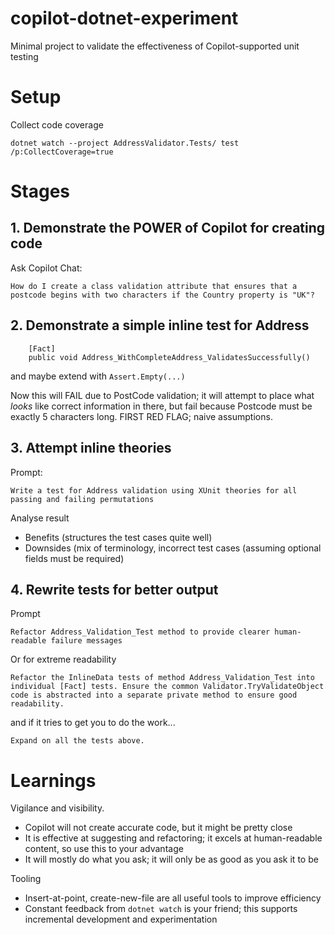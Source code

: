 # copilot-dotnet-experiment
Minimal project to validate the effectiveness of Copilot-supported unit testing

# Setup

Collect code coverage

```
dotnet watch --project AddressValidator.Tests/ test /p:CollectCoverage=true
```

# Stages

## 1. Demonstrate the POWER of Copilot for creating code

Ask Copilot Chat:

```
How do I create a class validation attribute that ensures that a postcode begins with two characters if the Country property is "UK"?
```

## 2. Demonstrate a simple inline test for Address

```
    [Fact]
    public void Address_WithCompleteAddress_ValidatesSuccessfully()
```

and maybe extend with `Assert.Empty(...)`


Now this will FAIL due to PostCode validation; it will attempt to place what _looks_ like correct information in there, but fail because Postcode must be exactly 5 characters long. FIRST RED FLAG; naive assumptions.

## 3. Attempt inline theories

Prompt:
```
Write a test for Address validation using XUnit theories for all passing and failing permutations
```

Analyse result
- Benefits (structures the test cases quite well)
- Downsides (mix of terminology, incorrect test cases (assuming optional fields must be required)

## 4. Rewrite tests for better output

Prompt

```
Refactor Address_Validation_Test method to provide clearer human-readable failure messages
```

Or for extreme readability

```
Refactor the InlineData tests of method Address_Validation_Test into individual [Fact] tests. Ensure the common Validator.TryValidateObject code is abstracted into a separate private method to ensure good readability.
```

and if it tries to get you to do the work...

```
Expand on all the tests above.
```


# Learnings

Vigilance and visibility.

- Copilot will not create accurate code, but it might be pretty close
- It is effective at suggesting and refactoring; it excels at human-readable content, so use this to your advantage
- It will mostly do what you ask; it will only be as good as you ask it to be

Tooling
- Insert-at-point, create-new-file are all useful tools to improve efficiency
- Constant feedback from `dotnet watch` is your friend; this supports incremental development and experimentation
